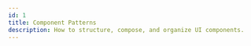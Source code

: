 ```yaml
---
id: 1
title: Component Patterns
description: How to structure, compose, and organize UI components.
---
```

